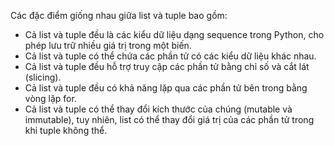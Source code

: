Các đặc điểm giống nhau giữa list và tuple bao gồm:

- Cả list và tuple đều là các kiểu dữ liệu dạng sequence trong Python, cho phép lưu trữ nhiều giá trị trong một biến.
- Cả list và tuple có thể chứa các phần tử có các kiểu dữ liệu khác nhau.
- Cả list và tuple đều hỗ trợ truy cập các phần tử bằng chỉ số và cắt lát (slicing).
- Cả list và tuple đều có khả năng lặp qua các phần tử bên trong bằng vòng lặp for.
- Cả list và tuple có thể thay đổi kích thước của chúng (mutable và immutable), tuy nhiên, list có thể thay đổi giá trị của các phần tử trong khi tuple không thể.